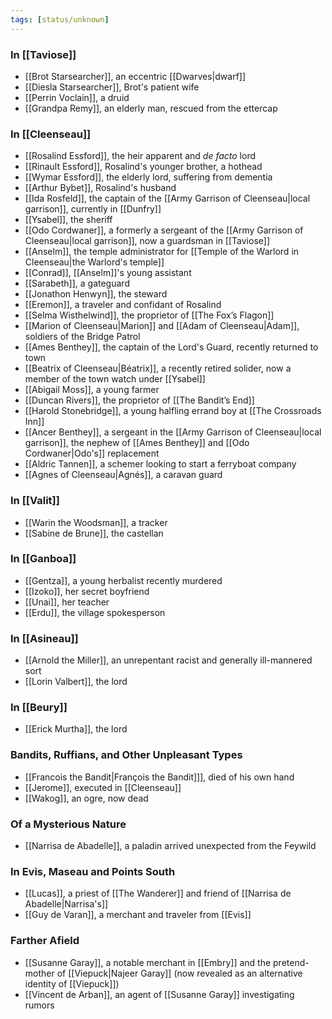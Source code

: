 ```yaml
---
tags: [status/unknown]
---
```


### In [[Taviose]]

* [[Brot Starsearcher]], an eccentric [[Dwarves|dwarf]]
* [[Diesla Starsearcher]], Brot's patient wife
* [[Perrin Voclain]], a druid
* [[Grandpa Remy]], an elderly man, rescued from the ettercap

### In [[Cleenseau]]

* [[Rosalind Essford]], the heir apparent and *de facto* lord
* [[Rinault Essford]], Rosalind's younger brother, a hothead
* [[Wymar Essford]], the elderly lord, suffering from dementia
* [[Arthur Bybet]], Rosalind's husband
* [[Ida Rosfeld]], the captain of the [[Army Garrison of Cleenseau|local garrison]], currently in [[Dunfry]]
* [[Ysabel]], the sheriff
* [[Odo Cordwaner]], a formerly a sergeant of the [[Army Garrison of Cleenseau|local garrison]], now a guardsman in [[Taviose]]
* [[Anselm]], the temple administrator for [[Temple of the Warlord in Cleenseau|the Warlord's temple]]
* [[Conrad]], [[Anselm]]'s young assistant
* [[Sarabeth]], a gateguard
* [[Jonathon Henwyn]], the steward
* [[Eremon]], a traveler and confidant of Rosalind
* [[Selma Wisthelwind]], the proprietor of [[The Fox’s Flagon]]
* [[Marion of Cleenseau|Marion]] and [[Adam of Cleenseau|Adam]], soldiers of the Bridge Patrol
* [[Ames Benthey]], the captain of the Lord's Guard, recently returned to town
* [[Beatrix of Cleenseau|Béatrix]], a recently retired solider, now a member of the town watch under [[Ysabel]]
* [[Abigail Moss]], a young farmer
* [[Duncan Rivers]], the proprietor of [[The Bandit’s End]]
* [[Harold Stonebridge]], a young halfling errand boy at [[The Crossroads Inn]]
* [[Ancer Benthey]], a sergeant in the [[Army Garrison of Cleenseau|local garrison]], the nephew of [[Ames Benthey]] and [[Odo Cordwaner|Odo's]] replacement
* [[Aldric Tannen]], a schemer looking to start a ferryboat company
* [[Agnes of Cleenseau|Agnés]], a caravan guard 
### In [[Valit]]

* [[Warin the Woodsman]], a tracker
* [[Sabine de Brune]], the castellan

### In [[Ganboa]]

* [[Gentza]], a young herbalist recently murdered
* [[Izoko]], her secret boyfriend
* [[Unai]], her teacher
* [[Erdu]], the village spokesperson
### In [[Asineau]]

* [[Arnold the Miller]], an unrepentant racist and generally ill-mannered sort
* [[Lorin Valbert]], the lord

### In [[Beury]]

* [[Erick Murtha]], the lord

### Bandits, Ruffians, and Other Unpleasant Types

* [[Francois the Bandit|François the Bandit]]], died of his own hand
* [[Jerome]], executed in [[Cleenseau]]
* [[Wakog]], an ogre, now dead

### Of a Mysterious Nature

* [[Narrisa de Abadelle]], a paladin arrived unexpected from the Feywild

### In Evis, Maseau and Points South

* [[Lucas]], a priest of [[The Wanderer]] and friend of [[Narrisa de Abadelle|Narrisa's]]
* [[Guy de Varan]], a merchant and traveler from [[Evis]]

### Farther Afield

* [[Susanne Garay]], a notable merchant in [[Embry]] and the pretend-mother of [[Viepuck|Najeer Garay]] (now revealed as an alternative identity of [[Viepuck]])
* [[Vincent de Arban]], an agent of [[Susanne Garay]] investigating rumors